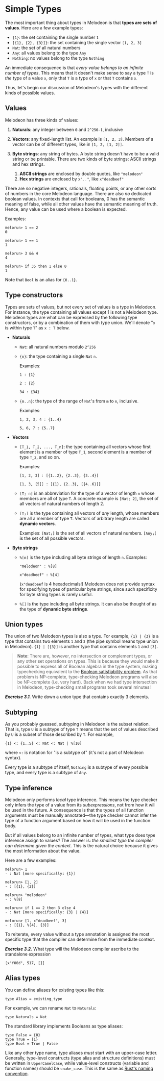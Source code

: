 # Simple Types

The most important thing about types in Melodeon is that **types are sets of values**. Here are a few example types:

- `{1}`: the set containing the single number `1`
- `[{1}, {2}, {3}]}`: the set containing the single vector `[1, 2, 3]`
- `Nat`: the set of all natural numbers
- `Any`: all values belong to the type `Any`
- `Nothing`: no values belong to the type `Nothing`

An immediate consequence is that _every value belongs to an infinite number of types_. This means that it doesn't make sense to say a type `T` is _the_ type of a value `x`, only that `T` is a type of `x` or that `T` contains `x`.

Thus, let's begin our discussion of Melodeon's types with the different kinds of possible values.

## Values

Melodeon has three kinds of values:

1. **Naturals**: any integer between `0` and `2^256-1`, inclusive

2. **Vectors**: any fixed-length list. An example is `[1, 2, 3]`. Members of a vector can be of different types, like in `[1, 2, [1, 2]]`.

3. **Byte strings**: any string of bytes. A byte string doesn't have to be a valid string or be printable. There are two kinds of byte strings: ASCII strings and hex strings.
   1. **ASCII strings** are enclosed by double quotes, like `"melodeon"`
   2. **Hex strings** are enclosed by `x".."`, like `x"deadbeef"`

There are _no_ negative integers, rationals, floating points, or any other sorts of numbers in the core Melodeon language. There are also _no_ dedicated boolean values. In contexts that call for booleans, 0 has the semantic meaning of false, while all other values have the semantic meaning of truth. Hence, any value can be used where a boolean is expected.

Examples:

```
melorun> 1 == 2
0

melorun> 1 == 1
1

melorun> 3 && 4
4

melorun> if 35 then 1 else 0
1
```

Note that `Bool` is an alias for `{0..1}`.

## Type constructors

Types are sets of values, but not every set of values is a type in Melodeon. For instance, the type containing all values except 1 is not a Melodeon type. Melodeon types are what can be expressed by the following type constructors, or by a combination of them with type union. We'll denote "`x` is within type `T`" as `x : T` below.

- **Naturals**

  - `Nat`: all natural numbers modulo `2^256`

  - `{n}`: the type containing a single `Nat` `n`.

    Examples:

    ```
    1 : {1}

    2 : {2}

    34 : {34}
    ```

  - `{m..n}`: the type of the range of `Nat`'s from `m` to `n`, inclusive.

    Examples:

    ```
    1, 2, 3, 4 : {1..4}

    5, 6, 7 : {5..7}
    ```

- **Vectors**

  - `[T_1, T_2, ..., T_n]`: the type containing all vectors whose first element is a member of type `T_1`, second element is a member of type `T_2`, and so on.

    Examples:

    ```
    [1, 2, 3] : [{1..2}, {2..3}, {3..4}]

    [1, 3, [5]] : [{1}, {2..3}, [{4..6}]]
    ```

  - `[T; n]` is an abbreviation for the type of a vector of length `n` whose members are all of type `T`. A concrete example is `[Nat; 2]`, the set of all vectors of natural numbers of length 2.

  - `[T;]` is the type containing all vectors of _any_ length, whose members are all a member of type `T`. Vectors of arbitrary length are called **dynamic vectors**.

    Examples: `[Nat;]` is the set of all vectors of natural numbers. `[Any;]` is the set of all possible vectors.

- **Byte strings**

  - `%[n]` is the type including all byte strings of length `n`.
    Examples:

    ```
    "melodeon" : %[8]

    x"deadbeef" : %[4]
    ```

    (`x"deadbeef` is 4 hexadecimals!) Melodeon does not provide syntax for specifying types of particular byte strings, since such specificity for byte string types is rarely useful.

  - `%[]` is the type including all byte strings. It can also be thought of as the type of **dynamic byte strings**.

<!-- Note that Melodeon's type syntax does not make specifying every type easy. For example, there is no easy syntax for specifying something like the set or type of all vectors of length 50 whose first element belongs to `Nat` (it's possible: you just need to type `Any` 49 times in `[Nat, Any, ..., Any]`).
 -->

## Union types

The union of two Melodeon types is also a type. For example, `{1} | {3}` is a type that contains two elements `1` and `3` (the pipe symbol means type union in Melodeon). `{1} | [{3}]` is another type that contains elements `1` and `[3]`.

> **Note**: There are, however, no intersection or complement types, or any other set operations on types. This is because they would make it possible to express all of Boolean algebra in the type system, making typechecking equivalent to the [Boolean satisfiability problem](https://en.wikipedia.org/wiki/Boolean_satisfiability_problem). As that problem is NP-complete, type-checking Melodeon programs will also be NP-complete (i.e. very hard). Back when we had type intersection in Melodeon, type-checking small programs took several minutes!

**_Exercise 3.1._** Write down a union type that contains exactly 3 elements.

## Subtyping

As you probably guessed, subtyping in Melodeon is the subset relation. That is, type `U` is a subtype of type `T` means that the set of values described by `U` is a subset of those described by `T`. For example,

```
{1} <: {1..5} <: Nat <: Nat | %[10]
```

where `<:` is notation for "is a subtype of" (it's not a part of Melodeon syntax).

Every type is a subtype of itself, `Nothing` is a subtype of every possible type, and every type is a subtype of `Any`.

## Type inference

Melodeon only performs _local_ type inference. This means the type checker only infers the type of a value from its _subexpressions_, not from how it will be used in the future. A consequence is that the types of all function arguments must be manually annotated—the type checker cannot infer the type of a function argument based on how it will be used in the function body.

But if all values belong to an infinite number of types, what type does type inference assign to values? The answer is: _the smallest type the compiler can determine given the context_. This is the natural choice because it gives the most information about the value.

Here are a few examples:

```
melorun> 1
- : Nat [more specifically: {1}]

melorun> [1, 2]
- : [{1}, {2}]

melorun> "melodeon"
- : %[8]

melorun> if 1 == 2 then 3 else 4
- : Nat [more specifically: {3} | {4}]

melorun> [1, x"deadbeef", 3]
- : [{1}, %[4], {3}]
```

To reiterate, every value without a type annotation is assigned the most specific type that the compiler can determine from the immediate context.

**_Exercise 3.2._** What type will the Melodeon compiler ascribe to the standalone expression

```
[x"f00d", 517, []]
```

## Alias types

You can define aliases for existing types like this:

```
type Alias = existing_type
```

For example, we can rename `Nat` to `Naturals`:

```
type Naturals = Nat
```

The standard library implements Booleans as type aliases:

```
type False = {0}
type True = {1}
type Bool = True | False
```

Like any other type name, type aliases _must_ start with an upper-case letter. Generally, type-level constructs (type alias and structure definitions) must be written in `UpperCamelCase`, while value-level constructs (variable and function names) should be `snake_case`. This is the same as [Rust's naming convention](https://github.com/rust-lang/rfcs/blob/master/text/0430-finalizing-naming-conventions.md).
